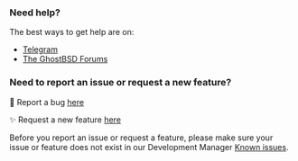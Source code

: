 <!--## Hi there 👋

Yes, we are developing GhostBSD on GitHub.

**Here are some ideas to get you started:**
🙋‍♀️ A short introduction - what is your organization all about?
🌈 Contribution guidelines - how can the community get involved?
👩‍💻 Useful resources - where can the community find your docs? Is there anything else the community should know?
🍿 Fun facts - what does your team eat for breakfast?
🧙 Remember, you can do mighty things with the power of [Markdown](https://docs.github.com/github/writing-on-github/getting-started-with-writing-and-formatting-on-github/basic-writing-and-formatting-syntax)
-->

### Need help?
The best ways to get help are on:
* [Telegram](https://t.me/ghostbsd)
* [The GhostBSD Forums](https://forums.ghostbsd.org)

### Need to report an issue or request a new feature?
:bug: Report a bug [here](https://github.com/ghostbsd/issues/issues/new?assignees=&labels=bug&template=bug_report.yaml)

:sparkles: Request a new feature [here](https://github.com/ghostbsd/issues/issues/new?assignees=&labels=feature&template=feature_request.yaml)

Before you report an issue or request a feature, please make sure your issue or feature does not exist in our Development Manager [Known issues](https://github.com/orgs/ghostbsd/projects/4/views/21).
